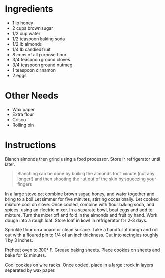 # Ingredients
- 1 lb honey
- 2 cups brown sugar
- 1/2 cup water
- 1/2 teaspoon baking soda
- 1/2 lb almonds
- 1/4 lb candied fruit
- 8 cups of all purpose flour
- 3/4 teaspoon ground cloves
- 3/4 teaspoon ground nutmeg
- 1 teaspoon cinnamon
- 2 eggs
# Other Needs
- Wax paper
- Extra flour
- Crisco
- Rolling pin
# Instructions
Blanch almonds then grind using a food processor. Store in refrigerator until later.
> Blanching can be done by boiling the almonds for 1 minute (not any longer!) and then shooting the nut out of the skin by squeezing your fingers

In a large stove pot combine brown sugar, honey, and water together and bring to a boil Let simmer for five minutes, stirring occasionally. Let cooked mixture cool on stove. Once cooled, combine with flour baking soda, and spices, using an electric mixer. In a separate bowl, beat eggs and add to mixture. Turn the mixer off and fold in the almonds and fruit by hand. Work dough into a rough loaf. Store loaf in bowl in refrigerator for 2-3 days.

Sprinkle flour on a board or clean surface. Take a handful of dough and roll out with a floured pin to 1/4 of an inch thickness. Cut into rectngles roughly 1 by 3 inches.

Preheat oven to 300° F. Grease baking sheets. Place cookies on sheets and bake for 12 minutes.

Cool cookies on wire racks. Once cooled, place in a large crock in layers separated by wax paper.

